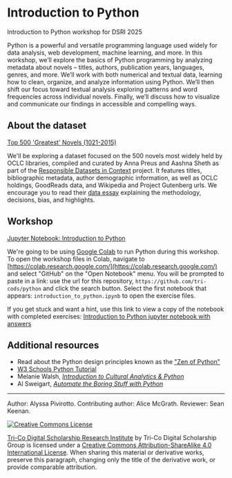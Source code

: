 # Introduction to Python

Introduction to Python workshop for DSRI 2025

Python is a powerful and versatile programming language used widely for data analysis, web development, machine learning, and more. In this workshop, we’ll explore the basics of Python programming by analyzing metadata about novels – titles, authors, publication years, languages, genres, and more. We’ll work with both numerical and textual data, learning how to clean, organize, and analyze information using Python. We’ll then shift our focus toward textual analysis exploring patterns and word frequencies across individual novels. Finally, we’ll discuss how to visualize and communicate our findings in accessible and compelling ways.

## About the dataset

[Top 500 'Greatest' Novels (1021-2015)](https://www.responsible-datasets-in-context.com/posts/top-500-novels/top-500-novels.html)

We'll be exploring a dataset focused on the 500 novels most widely held by OCLC libraries, compiled and curated by Anna Preus and Aashna Sheth as part of the [Responsible Datasets in Context](https://www.responsible-datasets-in-context.com/) project. It features titles, bibliographic metadata, author demographic information, as well as OCLC holdings, GoodReads data, and Wikipedia and Project Gutenberg urls. We encourage you to read their [data essay](https://www.responsible-datasets-in-context.com/posts/top-500-novels/top-500-novels.html) explaining the methodology, decisions, bias, and highlights.

## Workshop

[Jupyter Notebook: Introduction to Python](introduction_to_python.ipynb)

We're going to be using [Google Colab](https://colab.research.google.com/) to run Python during this workshop. To open the workshop files in Colab, navigate to [https://colab.research.google.com/](https://colab.research.google.com/) and select "GitHub" on the "Open Notebook" menu. You will be prompted to paste in a link: use the url for this repository, `https://github.com/tri-cods/python` and click the search button. Select the first notebook that appears: `introduction_to_python.ipynb` to open the exercise files.

If you get stuck and want a hint, use this link to view a copy of the notebook with completed exercises: [Introduction to Python jupyter notebook with answers](introduction_to_python_complete.ipynb)

## Additional resources

- Read about the Python design principles known as the ["Zen of Python"](https://en.wikipedia.org/wiki/Zen_of_Python)
- [W3 Schools Python Tutorial](https://www.w3schools.com/python/default.asp)
- Melanie Walsh, *[Introduction to Cultural Analytics & Python](https://melaniewalsh.github.io/Intro-Cultural-Analytics/welcome.html)*
- Al Sweigart, *[Automate the Boring Stuff with Python](https://automatetheboringstuff.com/)*

--- 

Author: Alyssa Pivirotto. 
Contributing author: Alice McGrath. 
Reviewer: Sean Keenan.

[![Creative Commons License](https://i.creativecommons.org/l/by-sa/4.0/88x31.png)](http://creativecommons.org/licenses/by-sa/4.0/)

[Tri-Co Digital Scholarship Research Institute](https://ds-pages.swarthmore.edu/dsri/) by Tri-Co Digital Scholarship Group is licensed under a [Creative Commons Attribution-ShareAlike 4.0 International License](http://creativecommons.org/licenses/by-sa/4.0/). When sharing this material or derivative works, preserve this paragraph, changing only the title of the derivative work, or provide comparable attribution.